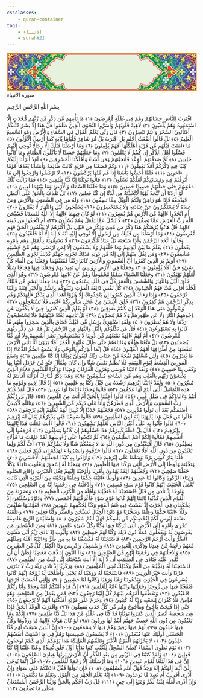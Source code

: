 ```yaml
---
cssclasses:
    - quran-container
tags:
    - الأنبياء
    - surah#21
---
```

<div class="quran-container">
<span class="second-border"></span>
<span class="border"></span>
<div class="head-container">
<img src="https://raw.githubusercontent.com/LORDyyyyy/obsidian-the_quran_vault/main/The%20Quran%20Vault/src/webview/surah_head.png" height=100>
<div class="surah-name">
<span class="surah-name-fnt">سورة الأنبياء</span>
</div>
</div>
<div class="quran-content">
<div class="name-of-god"> <p> بِسْمِ اللَّهِ الرَّحْمَنِ الرَّحِيمِ </p></div>
<p>
<span class="sign" id="f1">اقْتَرَبَ لِلنَّاسِ حِسَابُهُمْ وَهُمْ فِى غَفْلَةٍ مُّعْرِضُونَ <span>﴿</span>١<span>﴾</span></span>
<span class="sign" id="f2">مَا يَأْتِيهِم مِّن ذِكْرٍ مِّن رَّبِّهِم مُّحْدَثٍ إِلَّا اسْتَمَعُوهُ وَهُمْ يَلْعَبُونَ <span>﴿</span>٢<span>﴾</span></span>
<span class="sign" id="f3">لَاهِيَةً قُلُوبُهُمْ وَأَسَرُّوا النَّجْوَى الَّذِينَ ظَلَمُوا هَلْ هَذَا إِلَّا بَشَرٌ مِّثْلُكُمْ أَفَتَأْتُونَ السِّحْرَ وَأَنتُمْ تُبْصِرُونَ <span>﴿</span>٣<span>﴾</span></span>
<span class="sign" id="f4">قَالَ رَبِّى يَعْلَمُ الْقَوْلَ فِى السَّمَاءِ وَالْأَرْضِ وَهُوَ السَّمِيعُ الْعَلِيمُ <span>﴿</span>٤<span>﴾</span></span>
<span class="sign" id="f5">بَلْ قَالُوا أَضْغَثُ أَحْلَمٍ بَلِ افْتَرَىهُ بَلْ هُوَ شَاعِرٌ فَلْيَأْتِنَا بَِٔايَةٍ كَمَا أُرْسِلَ الْأَوَّلُونَ <span>﴿</span>٥<span>﴾</span></span>
<span class="sign" id="f6">مَا ءَامَنَتْ قَبْلَهُم مِّن قَرْيَةٍ أَهْلَكْنَهَا أَفَهُمْ يُؤْمِنُونَ <span>﴿</span>٦<span>﴾</span></span>
<span class="sign" id="f7">وَمَا أَرْسَلْنَا قَبْلَكَ إِلَّا رِجَالًا نُّوحِى إِلَيْهِمْ فَسَْٔلُوا أَهْلَ الذِّكْرِ إِن كُنتُمْ لَا تَعْلَمُونَ <span>﴿</span>٧<span>﴾</span></span>
<span class="sign" id="f8">وَمَا جَعَلْنَهُمْ جَسَدًا لَّا يَأْكُلُونَ الطَّعَامَ وَمَا كَانُوا خَلِدِينَ <span>﴿</span>٨<span>﴾</span></span>
<span class="sign" id="f9">ثُمَّ صَدَقْنَهُمُ الْوَعْدَ فَأَنجَيْنَهُمْ وَمَن نَّشَاءُ وَأَهْلَكْنَا الْمُسْرِفِينَ <span>﴿</span>٩<span>﴾</span></span>
<span class="sign" id="f10">لَقَدْ أَنزَلْنَا إِلَيْكُمْ كِتَبًا فِيهِ ذِكْرُكُمْ أَفَلَا تَعْقِلُونَ <span>﴿</span>١۰<span>﴾</span></span>
<span class="sign" id="f11">وَكَمْ قَصَمْنَا مِن قَرْيَةٍ كَانَتْ ظَالِمَةً وَأَنشَأْنَا بَعْدَهَا قَوْمًا ءَاخَرِينَ <span>﴿</span>١١<span>﴾</span></span>
<span class="sign" id="f12">فَلَمَّا أَحَسُّوا بَأْسَنَا إِذَا هُم مِّنْهَا يَرْكُضُونَ <span>﴿</span>١٢<span>﴾</span></span>
<span class="sign" id="f13">لَا تَرْكُضُوا وَارْجِعُوا إِلَى مَا أُتْرِفْتُمْ فِيهِ وَمَسَكِنِكُمْ لَعَلَّكُمْ تُسَْٔلُونَ <span>﴿</span>١٣<span>﴾</span></span>
<span class="sign" id="f14">قَالُوا يَوَيْلَنَا إِنَّا كُنَّا ظَلِمِينَ <span>﴿</span>١٤<span>﴾</span></span>
<span class="sign" id="f15">فَمَا زَالَت تِّلْكَ دَعْوَىهُمْ حَتَّى جَعَلْنَهُمْ حَصِيدًا خَمِدِينَ <span>﴿</span>١٥<span>﴾</span></span>
<span class="sign" id="f16">وَمَا خَلَقْنَا السَّمَاءَ وَالْأَرْضَ وَمَا بَيْنَهُمَا لَعِبِينَ <span>﴿</span>١٦<span>﴾</span></span>
<span class="sign" id="f17">لَوْ أَرَدْنَا أَن نَّتَّخِذَ لَهْوًا لَّاتَّخَذْنَهُ مِن لَّدُنَّا إِن كُنَّا فَعِلِينَ <span>﴿</span>١٧<span>﴾</span></span>
<span class="sign" id="f18">بَلْ نَقْذِفُ بِالْحَقِّ عَلَى الْبَطِلِ فَيَدْمَغُهُ فَإِذَا هُوَ زَاهِقٌ وَلَكُمُ الْوَيْلُ مِمَّا تَصِفُونَ <span>﴿</span>١٨<span>﴾</span></span>
<span class="sign" id="f19">وَلَهُ مَن فِى السَّمَوَتِ وَالْأَرْضِ وَمَنْ عِندَهُ لَا يَسْتَكْبِرُونَ عَنْ عِبَادَتِهِ وَلَا يَسْتَحْسِرُونَ <span>﴿</span>١٩<span>﴾</span></span>
<span class="sign" id="f20">يُسَبِّحُونَ الَّيْلَ وَالنَّهَارَ لَا يَفْتُرُونَ <span>﴿</span>٢۰<span>﴾</span></span>
<span class="sign" id="f21">أَمِ اتَّخَذُوا ءَالِهَةً مِّنَ الْأَرْضِ هُمْ يُنشِرُونَ <span>﴿</span>٢١<span>﴾</span></span>
<span class="sign" id="f22">لَوْ كَانَ فِيهِمَا ءَالِهَةٌ إِلَّا اللَّهُ لَفَسَدَتَا فَسُبْحَنَ اللَّهِ رَبِّ الْعَرْشِ عَمَّا يَصِفُونَ <span>﴿</span>٢٢<span>﴾</span></span>
<span class="sign" id="f23">لَا يُسَْٔلُ عَمَّا يَفْعَلُ وَهُمْ يُسَْٔلُونَ <span>﴿</span>٢٣<span>﴾</span></span>
<span class="sign" id="f24">أَمِ اتَّخَذُوا مِن دُونِهِ ءَالِهَةً قُلْ هَاتُوا بُرْهَنَكُمْ هَذَا ذِكْرُ مَن مَّعِىَ وَذِكْرُ مَن قَبْلِى بَلْ أَكْثَرُهُمْ لَا يَعْلَمُونَ الْحَقَّ فَهُم مُّعْرِضُونَ <span>﴿</span>٢٤<span>﴾</span></span>
<span class="sign" id="f25">وَمَا أَرْسَلْنَا مِن قَبْلِكَ مِن رَّسُولٍ إِلَّا نُوحِى إِلَيْهِ أَنَّهُ لَا إِلَهَ إِلَّا أَنَا فَاعْبُدُونِ <span>﴿</span>٢٥<span>﴾</span></span>
<span class="sign" id="f26">وَقَالُوا اتَّخَذَ الرَّحْمَنُ وَلَدًا سُبْحَنَهُ بَلْ عِبَادٌ مُّكْرَمُونَ <span>﴿</span>٢٦<span>﴾</span></span>
<span class="sign" id="f27">لَا يَسْبِقُونَهُ بِالْقَوْلِ وَهُم بِأَمْرِهِ يَعْمَلُونَ <span>﴿</span>٢٧<span>﴾</span></span>
<span class="sign" id="f28">يَعْلَمُ مَا بَيْنَ أَيْدِيهِمْ وَمَا خَلْفَهُمْ وَلَا يَشْفَعُونَ إِلَّا لِمَنِ ارْتَضَى وَهُم مِّنْ خَشْيَتِهِ مُشْفِقُونَ <span>﴿</span>٢٨<span>﴾</span></span>
<span class="sign" id="f29">وَمَن يَقُلْ مِنْهُمْ إِنِّى إِلَهٌ مِّن دُونِهِ فَذَلِكَ نَجْزِيهِ جَهَنَّمَ كَذَلِكَ نَجْزِى الظَّلِمِينَ <span>﴿</span>٢٩<span>﴾</span></span>
<span class="sign" id="f30">أَوَلَمْ يَرَ الَّذِينَ كَفَرُوا أَنَّ السَّمَوَتِ وَالْأَرْضَ كَانَتَا رَتْقًا فَفَتَقْنَهُمَا وَجَعَلْنَا مِنَ الْمَاءِ كُلَّ شَىْءٍ حَىٍّ أَفَلَا يُؤْمِنُونَ <span>﴿</span>٣۰<span>﴾</span></span>
<span class="sign" id="f31">وَجَعَلْنَا فِى الْأَرْضِ رَوَسِىَ أَن تَمِيدَ بِهِمْ وَجَعَلْنَا فِيهَا فِجَاجًا سُبُلًا لَّعَلَّهُمْ يَهْتَدُونَ <span>﴿</span>٣١<span>﴾</span></span>
<span class="sign" id="f32">وَجَعَلْنَا السَّمَاءَ سَقْفًا مَّحْفُوظًا وَهُمْ عَنْ ءَايَتِهَا مُعْرِضُونَ <span>﴿</span>٣٢<span>﴾</span></span>
<span class="sign" id="f33">وَهُوَ الَّذِى خَلَقَ الَّيْلَ وَالنَّهَارَ وَالشَّمْسَ وَالْقَمَرَ كُلٌّ فِى فَلَكٍ يَسْبَحُونَ <span>﴿</span>٣٣<span>﴾</span></span>
<span class="sign" id="f34">وَمَا جَعَلْنَا لِبَشَرٍ مِّن قَبْلِكَ الْخُلْدَ أَفَإِين مِّتَّ فَهُمُ الْخَلِدُونَ <span>﴿</span>٣٤<span>﴾</span></span>
<span class="sign" id="f35">كُلُّ نَفْسٍ ذَائِقَةُ الْمَوْتِ وَنَبْلُوكُم بِالشَّرِّ وَالْخَيْرِ فِتْنَةً وَإِلَيْنَا تُرْجَعُونَ <span>﴿</span>٣٥<span>﴾</span></span>
<span class="sign" id="f36">وَإِذَا رَءَاكَ الَّذِينَ كَفَرُوا إِن يَتَّخِذُونَكَ إِلَّا هُزُوًا أَهَذَا الَّذِى يَذْكُرُ ءَالِهَتَكُمْ وَهُم بِذِكْرِ الرَّحْمَنِ هُمْ كَفِرُونَ <span>﴿</span>٣٦<span>﴾</span></span>
<span class="sign" id="f37">خُلِقَ الْإِنسَنُ مِنْ عَجَلٍ سَأُورِيكُمْ ءَايَتِى فَلَا تَسْتَعْجِلُونِ <span>﴿</span>٣٧<span>﴾</span></span>
<span class="sign" id="f38">وَيَقُولُونَ مَتَى هَذَا الْوَعْدُ إِن كُنتُمْ صَدِقِينَ <span>﴿</span>٣٨<span>﴾</span></span>
<span class="sign" id="f39">لَوْ يَعْلَمُ الَّذِينَ كَفَرُوا حِينَ لَا يَكُفُّونَ عَن وُجُوهِهِمُ النَّارَ وَلَا عَن ظُهُورِهِمْ وَلَا هُمْ يُنصَرُونَ <span>﴿</span>٣٩<span>﴾</span></span>
<span class="sign" id="f40">بَلْ تَأْتِيهِم بَغْتَةً فَتَبْهَتُهُمْ فَلَا يَسْتَطِيعُونَ رَدَّهَا وَلَا هُمْ يُنظَرُونَ <span>﴿</span>٤۰<span>﴾</span></span>
<span class="sign" id="f41">وَلَقَدِ اسْتُهْزِئَ بِرُسُلٍ مِّن قَبْلِكَ فَحَاقَ بِالَّذِينَ سَخِرُوا مِنْهُم مَّا كَانُوا بِهِ يَسْتَهْزِءُونَ <span>﴿</span>٤١<span>﴾</span></span>
<span class="sign" id="f42">قُلْ مَن يَكْلَؤُكُم بِالَّيْلِ وَالنَّهَارِ مِنَ الرَّحْمَنِ بَلْ هُمْ عَن ذِكْرِ رَبِّهِم مُّعْرِضُونَ <span>﴿</span>٤٢<span>﴾</span></span>
<span class="sign" id="f43">أَمْ لَهُمْ ءَالِهَةٌ تَمْنَعُهُم مِّن دُونِنَا لَا يَسْتَطِيعُونَ نَصْرَ أَنفُسِهِمْ وَلَا هُم مِّنَّا يُصْحَبُونَ <span>﴿</span>٤٣<span>﴾</span></span>
<span class="sign" id="f44">بَلْ مَتَّعْنَا هَؤُلَاءِ وَءَابَاءَهُمْ حَتَّى طَالَ عَلَيْهِمُ الْعُمُرُ أَفَلَا يَرَوْنَ أَنَّا نَأْتِى الْأَرْضَ نَنقُصُهَا مِنْ أَطْرَافِهَا أَفَهُمُ الْغَلِبُونَ <span>﴿</span>٤٤<span>﴾</span></span>
<span class="sign" id="f45">قُلْ إِنَّمَا أُنذِرُكُم بِالْوَحْىِ وَلَا يَسْمَعُ الصُّمُّ الدُّعَاءَ إِذَا مَا يُنذَرُونَ <span>﴿</span>٤٥<span>﴾</span></span>
<span class="sign" id="f46">وَلَئِن مَّسَّتْهُمْ نَفْحَةٌ مِّنْ عَذَابِ رَبِّكَ لَيَقُولُنَّ يَوَيْلَنَا إِنَّا كُنَّا ظَلِمِينَ <span>﴿</span>٤٦<span>﴾</span></span>
<span class="sign" id="f47">وَنَضَعُ الْمَوَزِينَ الْقِسْطَ لِيَوْمِ الْقِيَمَةِ فَلَا تُظْلَمُ نَفْسٌ شَئًْا وَإِن كَانَ مِثْقَالَ حَبَّةٍ مِّنْ خَرْدَلٍ أَتَيْنَا بِهَا وَكَفَى بِنَا حَسِبِينَ <span>﴿</span>٤٧<span>﴾</span></span>
<span class="sign" id="f48">وَلَقَدْ ءَاتَيْنَا مُوسَى وَهَرُونَ الْفُرْقَانَ وَضِيَاءً وَذِكْرًا لِّلْمُتَّقِينَ <span>﴿</span>٤٨<span>﴾</span></span>
<span class="sign" id="f49">الَّذِينَ يَخْشَوْنَ رَبَّهُم بِالْغَيْبِ وَهُم مِّنَ السَّاعَةِ مُشْفِقُونَ <span>﴿</span>٤٩<span>﴾</span></span>
<span class="sign" id="f50">وَهَذَا ذِكْرٌ مُّبَارَكٌ أَنزَلْنَهُ أَفَأَنتُمْ لَهُ مُنكِرُونَ <span>﴿</span>٥۰<span>﴾</span></span>
<span class="sign" id="f51">وَلَقَدْ ءَاتَيْنَا إِبْرَهِيمَ رُشْدَهُ مِن قَبْلُ وَكُنَّا بِهِ عَلِمِينَ <span>﴿</span>٥١<span>﴾</span></span>
<span class="sign" id="f52">إِذْ قَالَ لِأَبِيهِ وَقَوْمِهِ مَا هَذِهِ التَّمَاثِيلُ الَّتِى أَنتُمْ لَهَا عَكِفُونَ <span>﴿</span>٥٢<span>﴾</span></span>
<span class="sign" id="f53">قَالُوا وَجَدْنَا ءَابَاءَنَا لَهَا عَبِدِينَ <span>﴿</span>٥٣<span>﴾</span></span>
<span class="sign" id="f54">قَالَ لَقَدْ كُنتُمْ أَنتُمْ وَءَابَاؤُكُمْ فِى ضَلَلٍ مُّبِينٍ <span>﴿</span>٥٤<span>﴾</span></span>
<span class="sign" id="f55">قَالُوا أَجِئْتَنَا بِالْحَقِّ أَمْ أَنتَ مِنَ اللَّعِبِينَ <span>﴿</span>٥٥<span>﴾</span></span>
<span class="sign" id="f56">قَالَ بَل رَّبُّكُمْ رَبُّ السَّمَوَتِ وَالْأَرْضِ الَّذِى فَطَرَهُنَّ وَأَنَا عَلَى ذَلِكُم مِّنَ الشَّهِدِينَ <span>﴿</span>٥٦<span>﴾</span></span>
<span class="sign" id="f57">وَتَاللَّهِ لَأَكِيدَنَّ أَصْنَمَكُم بَعْدَ أَن تُوَلُّوا مُدْبِرِينَ <span>﴿</span>٥٧<span>﴾</span></span>
<span class="sign" id="f58">فَجَعَلَهُمْ جُذَذًا إِلَّا كَبِيرًا لَّهُمْ لَعَلَّهُمْ إِلَيْهِ يَرْجِعُونَ <span>﴿</span>٥٨<span>﴾</span></span>
<span class="sign" id="f59">قَالُوا مَن فَعَلَ هَذَا بَِٔالِهَتِنَا إِنَّهُ لَمِنَ الظَّلِمِينَ <span>﴿</span>٥٩<span>﴾</span></span>
<span class="sign" id="f60">قَالُوا سَمِعْنَا فَتًى يَذْكُرُهُمْ يُقَالُ لَهُ إِبْرَهِيمُ <span>﴿</span>٦۰<span>﴾</span></span>
<span class="sign" id="f61">قَالُوا فَأْتُوا بِهِ عَلَى أَعْيُنِ النَّاسِ لَعَلَّهُمْ يَشْهَدُونَ <span>﴿</span>٦١<span>﴾</span></span>
<span class="sign" id="f62">قَالُوا ءَأَنتَ فَعَلْتَ هَذَا بَِٔالِهَتِنَا يَإِبْرَهِيمُ <span>﴿</span>٦٢<span>﴾</span></span>
<span class="sign" id="f63">قَالَ بَلْ فَعَلَهُ كَبِيرُهُمْ هَذَا فَسَْٔلُوهُمْ إِن كَانُوا يَنطِقُونَ <span>﴿</span>٦٣<span>﴾</span></span>
<span class="sign" id="f64">فَرَجَعُوا إِلَى أَنفُسِهِمْ فَقَالُوا إِنَّكُمْ أَنتُمُ الظَّلِمُونَ <span>﴿</span>٦٤<span>﴾</span></span>
<span class="sign" id="f65">ثُمَّ نُكِسُوا عَلَى رُءُوسِهِمْ لَقَدْ عَلِمْتَ مَا هَؤُلَاءِ يَنطِقُونَ <span>﴿</span>٦٥<span>﴾</span></span>
<span class="sign" id="f66">قَالَ أَفَتَعْبُدُونَ مِن دُونِ اللَّهِ مَا لَا يَنفَعُكُمْ شَئًْا وَلَا يَضُرُّكُمْ <span>﴿</span>٦٦<span>﴾</span></span>
<span class="sign" id="f67">أُفٍّ لَّكُمْ وَلِمَا تَعْبُدُونَ مِن دُونِ اللَّهِ أَفَلَا تَعْقِلُونَ <span>﴿</span>٦٧<span>﴾</span></span>
<span class="sign" id="f68">قَالُوا حَرِّقُوهُ وَانصُرُوا ءَالِهَتَكُمْ إِن كُنتُمْ فَعِلِينَ <span>﴿</span>٦٨<span>﴾</span></span>
<span class="sign" id="f69">قُلْنَا يَنَارُ كُونِى بَرْدًا وَسَلَمًا عَلَى إِبْرَهِيمَ <span>﴿</span>٦٩<span>﴾</span></span>
<span class="sign" id="f70">وَأَرَادُوا بِهِ كَيْدًا فَجَعَلْنَهُمُ الْأَخْسَرِينَ <span>﴿</span>٧۰<span>﴾</span></span>
<span class="sign" id="f71">وَنَجَّيْنَهُ وَلُوطًا إِلَى الْأَرْضِ الَّتِى بَرَكْنَا فِيهَا لِلْعَلَمِينَ <span>﴿</span>٧١<span>﴾</span></span>
<span class="sign" id="f72">وَوَهَبْنَا لَهُ إِسْحَقَ وَيَعْقُوبَ نَافِلَةً وَكُلًّا جَعَلْنَا صَلِحِينَ <span>﴿</span>٧٢<span>﴾</span></span>
<span class="sign" id="f73">وَجَعَلْنَهُمْ أَئِمَّةً يَهْدُونَ بِأَمْرِنَا وَأَوْحَيْنَا إِلَيْهِمْ فِعْلَ الْخَيْرَتِ وَإِقَامَ الصَّلَوةِ وَإِيتَاءَ الزَّكَوةِ وَكَانُوا لَنَا عَبِدِينَ <span>﴿</span>٧٣<span>﴾</span></span>
<span class="sign" id="f74">وَلُوطًا ءَاتَيْنَهُ حُكْمًا وَعِلْمًا وَنَجَّيْنَهُ مِنَ الْقَرْيَةِ الَّتِى كَانَت تَّعْمَلُ الْخَبَئِثَ إِنَّهُمْ كَانُوا قَوْمَ سَوْءٍ فَسِقِينَ <span>﴿</span>٧٤<span>﴾</span></span>
<span class="sign" id="f75">وَأَدْخَلْنَهُ فِى رَحْمَتِنَا إِنَّهُ مِنَ الصَّلِحِينَ <span>﴿</span>٧٥<span>﴾</span></span>
<span class="sign" id="f76">وَنُوحًا إِذْ نَادَى مِن قَبْلُ فَاسْتَجَبْنَا لَهُ فَنَجَّيْنَهُ وَأَهْلَهُ مِنَ الْكَرْبِ الْعَظِيمِ <span>﴿</span>٧٦<span>﴾</span></span>
<span class="sign" id="f77">وَنَصَرْنَهُ مِنَ الْقَوْمِ الَّذِينَ كَذَّبُوا بَِٔايَتِنَا إِنَّهُمْ كَانُوا قَوْمَ سَوْءٍ فَأَغْرَقْنَهُمْ أَجْمَعِينَ <span>﴿</span>٧٧<span>﴾</span></span>
<span class="sign" id="f78">وَدَاوُدَ وَسُلَيْمَنَ إِذْ يَحْكُمَانِ فِى الْحَرْثِ إِذْ نَفَشَتْ فِيهِ غَنَمُ الْقَوْمِ وَكُنَّا لِحُكْمِهِمْ شَهِدِينَ <span>﴿</span>٧٨<span>﴾</span></span>
<span class="sign" id="f79">فَفَهَّمْنَهَا سُلَيْمَنَ وَكُلًّا ءَاتَيْنَا حُكْمًا وَعِلْمًا وَسَخَّرْنَا مَعَ دَاوُدَ الْجِبَالَ يُسَبِّحْنَ وَالطَّيْرَ وَكُنَّا فَعِلِينَ <span>﴿</span>٧٩<span>﴾</span></span>
<span class="sign" id="f80">وَعَلَّمْنَهُ صَنْعَةَ لَبُوسٍ لَّكُمْ لِتُحْصِنَكُم مِّن بَأْسِكُمْ فَهَلْ أَنتُمْ شَكِرُونَ <span>﴿</span>٨۰<span>﴾</span></span>
<span class="sign" id="f81">وَلِسُلَيْمَنَ الرِّيحَ عَاصِفَةً تَجْرِى بِأَمْرِهِ إِلَى الْأَرْضِ الَّتِى بَرَكْنَا فِيهَا وَكُنَّا بِكُلِّ شَىْءٍ عَلِمِينَ <span>﴿</span>٨١<span>﴾</span></span>
<span class="sign" id="f82">وَمِنَ الشَّيَطِينِ مَن يَغُوصُونَ لَهُ وَيَعْمَلُونَ عَمَلًا دُونَ ذَلِكَ وَكُنَّا لَهُمْ حَفِظِينَ <span>﴿</span>٨٢<span>﴾</span></span>
<span class="sign" id="f83">وَأَيُّوبَ إِذْ نَادَى رَبَّهُ أَنِّى مَسَّنِىَ الضُّرُّ وَأَنتَ أَرْحَمُ الرَّحِمِينَ <span>﴿</span>٨٣<span>﴾</span></span>
<span class="sign" id="f84">فَاسْتَجَبْنَا لَهُ فَكَشَفْنَا مَا بِهِ مِن ضُرٍّ وَءَاتَيْنَهُ أَهْلَهُ وَمِثْلَهُم مَّعَهُمْ رَحْمَةً مِّنْ عِندِنَا وَذِكْرَى لِلْعَبِدِينَ <span>﴿</span>٨٤<span>﴾</span></span>
<span class="sign" id="f85">وَإِسْمَعِيلَ وَإِدْرِيسَ وَذَا الْكِفْلِ كُلٌّ مِّنَ الصَّبِرِينَ <span>﴿</span>٨٥<span>﴾</span></span>
<span class="sign" id="f86">وَأَدْخَلْنَهُمْ فِى رَحْمَتِنَا إِنَّهُم مِّنَ الصَّلِحِينَ <span>﴿</span>٨٦<span>﴾</span></span>
<span class="sign" id="f87">وَذَا النُّونِ إِذ ذَّهَبَ مُغَضِبًا فَظَنَّ أَن لَّن نَّقْدِرَ عَلَيْهِ فَنَادَى فِى الظُّلُمَتِ أَن لَّا إِلَهَ إِلَّا أَنتَ سُبْحَنَكَ إِنِّى كُنتُ مِنَ الظَّلِمِينَ <span>﴿</span>٨٧<span>﴾</span></span>
<span class="sign" id="f88">فَاسْتَجَبْنَا لَهُ وَنَجَّيْنَهُ مِنَ الْغَمِّ وَكَذَلِكَ نُجِى الْمُؤْمِنِينَ <span>﴿</span>٨٨<span>﴾</span></span>
<span class="sign" id="f89">وَزَكَرِيَّا إِذْ نَادَى رَبَّهُ رَبِّ لَا تَذَرْنِى فَرْدًا وَأَنتَ خَيْرُ الْوَرِثِينَ <span>﴿</span>٨٩<span>﴾</span></span>
<span class="sign" id="f90">فَاسْتَجَبْنَا لَهُ وَوَهَبْنَا لَهُ يَحْيَى وَأَصْلَحْنَا لَهُ زَوْجَهُ إِنَّهُمْ كَانُوا يُسَرِعُونَ فِى الْخَيْرَتِ وَيَدْعُونَنَا رَغَبًا وَرَهَبًا وَكَانُوا لَنَا خَشِعِينَ <span>﴿</span>٩۰<span>﴾</span></span>
<span class="sign" id="f91">وَالَّتِى أَحْصَنَتْ فَرْجَهَا فَنَفَخْنَا فِيهَا مِن رُّوحِنَا وَجَعَلْنَهَا وَابْنَهَا ءَايَةً لِّلْعَلَمِينَ <span>﴿</span>٩١<span>﴾</span></span>
<span class="sign" id="f92">إِنَّ هَذِهِ أُمَّتُكُمْ أُمَّةً وَحِدَةً وَأَنَا رَبُّكُمْ فَاعْبُدُونِ <span>﴿</span>٩٢<span>﴾</span></span>
<span class="sign" id="f93">وَتَقَطَّعُوا أَمْرَهُم بَيْنَهُمْ كُلٌّ إِلَيْنَا رَجِعُونَ <span>﴿</span>٩٣<span>﴾</span></span>
<span class="sign" id="f94">فَمَن يَعْمَلْ مِنَ الصَّلِحَتِ وَهُوَ مُؤْمِنٌ فَلَا كُفْرَانَ لِسَعْيِهِ وَإِنَّا لَهُ كَتِبُونَ <span>﴿</span>٩٤<span>﴾</span></span>
<span class="sign" id="f95">وَحَرَمٌ عَلَى قَرْيَةٍ أَهْلَكْنَهَا أَنَّهُمْ لَا يَرْجِعُونَ <span>﴿</span>٩٥<span>﴾</span></span>
<span class="sign" id="f96">حَتَّى إِذَا فُتِحَتْ يَأْجُوجُ وَمَأْجُوجُ وَهُم مِّن كُلِّ حَدَبٍ يَنسِلُونَ <span>﴿</span>٩٦<span>﴾</span></span>
<span class="sign" id="f97">وَاقْتَرَبَ الْوَعْدُ الْحَقُّ فَإِذَا هِىَ شَخِصَةٌ أَبْصَرُ الَّذِينَ كَفَرُوا يَوَيْلَنَا قَدْ كُنَّا فِى غَفْلَةٍ مِّنْ هَذَا بَلْ كُنَّا ظَلِمِينَ <span>﴿</span>٩٧<span>﴾</span></span>
<span class="sign" id="f98">إِنَّكُمْ وَمَا تَعْبُدُونَ مِن دُونِ اللَّهِ حَصَبُ جَهَنَّمَ أَنتُمْ لَهَا وَرِدُونَ <span>﴿</span>٩٨<span>﴾</span></span>
<span class="sign" id="f99">لَوْ كَانَ هَؤُلَاءِ ءَالِهَةً مَّا وَرَدُوهَا وَكُلٌّ فِيهَا خَلِدُونَ <span>﴿</span>٩٩<span>﴾</span></span>
<span class="sign" id="f100">لَهُمْ فِيهَا زَفِيرٌ وَهُمْ فِيهَا لَا يَسْمَعُونَ <span>﴿</span>١۰۰<span>﴾</span></span>
<span class="sign" id="f101">إِنَّ الَّذِينَ سَبَقَتْ لَهُم مِّنَّا الْحُسْنَى أُولَئِكَ عَنْهَا مُبْعَدُونَ <span>﴿</span>١۰١<span>﴾</span></span>
<span class="sign" id="f102">لَا يَسْمَعُونَ حَسِيسَهَا وَهُمْ فِى مَا اشْتَهَتْ أَنفُسُهُمْ خَلِدُونَ <span>﴿</span>١۰٢<span>﴾</span></span>
<span class="sign" id="f103">لَا يَحْزُنُهُمُ الْفَزَعُ الْأَكْبَرُ وَتَتَلَقَّىهُمُ الْمَلَئِكَةُ هَذَا يَوْمُكُمُ الَّذِى كُنتُمْ تُوعَدُونَ <span>﴿</span>١۰٣<span>﴾</span></span>
<span class="sign" id="f104">يَوْمَ نَطْوِى السَّمَاءَ كَطَىِّ السِّجِلِّ لِلْكُتُبِ كَمَا بَدَأْنَا أَوَّلَ خَلْقٍ نُّعِيدُهُ وَعْدًا عَلَيْنَا إِنَّا كُنَّا فَعِلِينَ <span>﴿</span>١۰٤<span>﴾</span></span>
<span class="sign" id="f105">وَلَقَدْ كَتَبْنَا فِى الزَّبُورِ مِن بَعْدِ الذِّكْرِ أَنَّ الْأَرْضَ يَرِثُهَا عِبَادِىَ الصَّلِحُونَ <span>﴿</span>١۰٥<span>﴾</span></span>
<span class="sign" id="f106">إِنَّ فِى هَذَا لَبَلَغًا لِّقَوْمٍ عَبِدِينَ <span>﴿</span>١۰٦<span>﴾</span></span>
<span class="sign" id="f107">وَمَا أَرْسَلْنَكَ إِلَّا رَحْمَةً لِّلْعَلَمِينَ <span>﴿</span>١۰٧<span>﴾</span></span>
<span class="sign" id="f108">قُلْ إِنَّمَا يُوحَى إِلَىَّ أَنَّمَا إِلَهُكُمْ إِلَهٌ وَحِدٌ فَهَلْ أَنتُم مُّسْلِمُونَ <span>﴿</span>١۰٨<span>﴾</span></span>
<span class="sign" id="f109">فَإِن تَوَلَّوْا فَقُلْ ءَاذَنتُكُمْ عَلَى سَوَاءٍ وَإِنْ أَدْرِى أَقَرِيبٌ أَم بَعِيدٌ مَّا تُوعَدُونَ <span>﴿</span>١۰٩<span>﴾</span></span>
<span class="sign" id="f110">إِنَّهُ يَعْلَمُ الْجَهْرَ مِنَ الْقَوْلِ وَيَعْلَمُ مَا تَكْتُمُونَ <span>﴿</span>١١۰<span>﴾</span></span>
<span class="sign" id="f111">وَإِنْ أَدْرِى لَعَلَّهُ فِتْنَةٌ لَّكُمْ وَمَتَعٌ إِلَى حِينٍ <span>﴿</span>١١١<span>﴾</span></span>
<span class="sign" id="f112">قَلَ رَبِّ احْكُم بِالْحَقِّ وَرَبُّنَا الرَّحْمَنُ الْمُسْتَعَانُ عَلَى مَا تَصِفُونَ <span>﴿</span>١١٢<span>﴾</span></span>

</p>
</div>
<span class="border" style="margin-top:25px;"></span>
<span class="second-border-bottom"></span>
</div>
